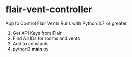 # flair-vent-controller
App to Control Flair Vents
Runs with Python 3.7 or greater

1. Get API Keys from Flair
2. Find All IDs for rooms and vents
3. Add to constants
4. python3 __main__.py

